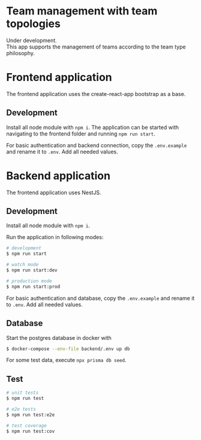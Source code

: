 # Team management with team topologies
Under development.  
This app supports the management of teams according to the team type
philosophy.

# Frontend application
The frontend application uses the create-react-app bootstrap as a base.

## Development
Install all node module with `npm i`.
The application can be started with navigating to the frontend folder and 
running `npm run start`.

For basic authentication and backend connection, copy the `.env.example` and 
rename it
to `.env`.
Add all needed values.


# Backend application
The frontend application uses NestJS.

## Development
Install all node module with `npm i`.

Run the application in following modes:
```bash
# development
$ npm run start

# watch mode
$ npm run start:dev

# production mode
$ npm run start:prod
```

For basic authentication and database, copy the `.env.example` and rename it 
to `.env`.
Add all needed values.

## Database
Start the postgres database in docker with
```bash
$ docker-compose --env-file backend/.env up db
````

For some test data, execute
`npx prisma db seed`.

## Test

```bash
# unit tests
$ npm run test

# e2e tests
$ npm run test:e2e

# test coverage
$ npm run test:cov
```
